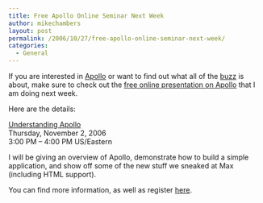 ```yaml
---
title: Free Apollo Online Seminar Next Week
author: mikechambers
layout: post
permalink: /2006/10/27/free-apollo-online-seminar-next-week/
categories:
  - General
---
```



If you are interested in [Apollo][1] or want to find out what all of the [buzz][2] is about, make sure to check out the [free online presentation on Apollo][3] that I am doing next week.

Here are the details:

[Understanding Apollo][3]  
Thursday, November 2, 2006  
3:00 PM &#8211; 4:00 PM US/Eastern

I will be giving an overview of Apollo, demonstrate how to build a simple application, and show off some of the new stuff we sneaked at Max (including HTML support).

You can find more information, as well as register [here][3].

 [1]: http://www.adobe.com/go/apollo
 [2]: http://weblogs.macromedia.com/mxna/index.cfm?query=bySmartCategory&smartCategoryId=28&smartCategoryName=Apollo&smartCategoryKey=F2DFD9E0-FBB6-4C2D-2AFE6AFD941FDDB1
 [3]: http://www.adobe.com/cfusion/event/index.cfm?event=detail&id=648909&loc=en_us
